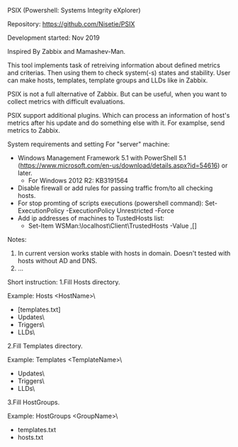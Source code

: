 PSIX (Powershell: Systems Integrity eXplorer)

Repository: https://github.com/Nisetie/PSIX

Development started: Nov 2019

Inspired By Zabbix and Mamashev-Man.

This tool implements task of retreiving information about defined metrics and criterias. Then using them to check system(-s) states and stability.
User can make hosts, templates, template groups and LLDs like in Zabbix.

PSIX is not a full alternative of Zabbix. But can be useful, when you want to collect metrics with difficult evaluations.

PSIX support additional plugins. Which can process an information of host's metrics after his update and do something else with it. For examplse, send metrics to Zabbix.

System requirements and setting For "server" machine:
- Windows Management Framework 5.1 with PowerShell 5.1 (https://www.microsoft.com/en-us/download/details.aspx?id=54616) or later.
  - For Windows 2012 R2: KB3191564
- Disable firewall or add rules for passing traffic from/to all checking hosts.
- For stop promting of scripts executions (powershell command): Set-ExecutionPolicy -ExecutionPolicy Unrestricted -Force
- Add ip addresses of machines to TustedHosts list:
  - Set-Item WSMan:\localhost\Client\TrustedHosts -Value <ComputerName>,[<ComputerName>]

Notes:
1. In current version works stable with hosts in domain. Doesn't tested with hosts without AD and DNS.
2. ...

Short instruction:
1.Fill Hosts directory.

Example:
Hosts \<HostName>\
- [templates.txt]
- Updates\
- Triggers\
- LLDs\

2.Fill Templates directory.

Example:
Templates \<TemplateName>\
- Updates\
- Triggers\
- LLDs\

3.Fill HostGroups.

Example:
HostGroups \<GroupName>\
- templates.txt
- hosts.txt

